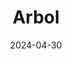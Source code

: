 ---  
layout: startup_page  
title: "Arbol"  
id: "arbol.io"  
permalink: "/arbolarbol.io04302024/"  
website: "https://www.arbol.io/"  
funding_round: "Series B"  
funding_amount: "$60M"  
investors: "Giant Ventures, Opera Tech Ventures, Mubadala Capital"  
about: "Arbol provides climate risk solutions using parametric insurance, delivering payouts based on objective climate data. This approach offers quicker financial relief after climate events and improves transparency and efficiency in risk management, serving clients from small farmers to large corporations. Arbol aims to make climate risk a tangible asset class."  
markets: "Insurance, Climate Risk Management, Fintech, Agriculture, AgTech, Artificial Intelligence (AI), Big Data, Blockchain, Information Technology, InsurTech, Marketplace, Software"  
hq: "New York, New York, United States"  
founded_year: "2018"  
linkedin: "https://www.linkedin.com/company/arbolinc"  
twitter: "https://twitter.com/ArbolMarket"  
instagram: ""  
facebook: "https://www.facebook.com/arbolmarket"  
crunchbase: "https://www.crunchbase.com/organization/arbol-markets"  
pitchbook: "https://pitchbook.com/profiles/company/343060-66"  

date_display: "30-Apr-2024"  
date: "2024-04-30"

# SEO Optimization  
meta_title: "Arbol - Series B Funding ($60M)"  
meta_description: "Arbol, Arbol provides climate risk solutions using parametric insurance, delivering payouts based on objective climate data. This approach offers quicker fin..."  
meta_keywords: "Arbol, Insurance, Climate Risk Management, Fintech, Agriculture, AgTech, Artificial Intelligence (AI), Big Data, Blockchain, Information Technology, InsurTech, Marketplace, Software, Series B funding"  
canonical_url: "https://startup.projectstartups.com/arbolarbol.io04302024/"  
---